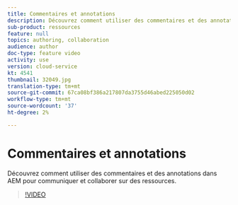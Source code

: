 ```yaml
---
title: Commentaires et annotations
description: Découvrez comment utiliser des commentaires et des annotations dans AEM pour communiquer et collaborer sur des ressources.
sub-product: ressources
feature: null
topics: authoring, collaboration
audience: author
doc-type: feature video
activity: use
version: cloud-service
kt: 4541
thumbnail: 32049.jpg
translation-type: tm+mt
source-git-commit: 67ca08bf386a217807da3755d46abed225050d02
workflow-type: tm+mt
source-wordcount: '37'
ht-degree: 2%

---
```



# Commentaires et annotations

Découvrez comment utiliser des commentaires et des annotations dans AEM pour communiquer et collaborer sur des ressources.

>[!VIDEO](https://video.tv.adobe.com/v/32049/?quality=12&learn=on&hidetitle=true)